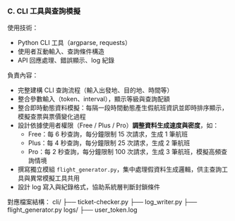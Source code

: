 ### C. CLI 工具與查詢模擬

使用技術：
- Python CLI 工具（argparse, requests）
- 使用者互動輸入、查詢條件構造
- API 回應處理、錯誤顯示、log 紀錄

負責內容：
- 完整建構 CLI 查詢流程（輸入出發地、目的地、時間等）
- 整合參數輸入（token、interval），顯示等級與查詢配額
- 整合即時動態資料模擬：每隔一段時間動態產生假航班資訊並即時排序顯示，模擬查票與票價變化過程
- 設計依據使用者權限（Free / Plus / Pro）**調整資料生成速度與密度**，如：
  - Free：每 6 秒查詢，每分鐘限制 15 次請求，生成 1 筆航班
  - Plus：每 4 秒查詢，每分鐘限制 25 次請求，生成 2 筆航班
  - Pro：每 2 秒查詢，每分鐘限制 100 次請求，生成 3 筆航班，模擬高頻查詢情境
- 撰寫獨立模組 `flight_generator.py`，集中處理假資料生成邏輯，供主查詢工具與異常模擬工具共用
- 設計 log 寫入與紀錄格式，協助系統層判斷封鎖條件

對應檔案結構：
cli/
├── ticket-checker.py
├── log_writer.py
├── flight_generator.py
logs/
├── user_token.log